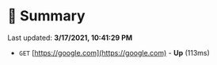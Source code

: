 # 📖 Summary
Last updated: **3/17/2021, 10:41:29 PM**

- `GET` [https://google.com](https://google.com) - **Up** (113ms)
